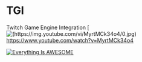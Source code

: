 # TGI
Twitch Game Engine Integration
[![(https://img.youtube.com/vi/MyrtMCk34o4/0.jpg)](https://www.youtube.com/watch?v=MyrtMCk34o4)
https://www.youtube.com/watch?v=MyrtMCk34o4

[![Everything Is AWESOME](https://img.youtube.com/vi/MyrtMCk34o4/0.jpg)](https://www.youtube.com/watch?v=MyrtMCk34o4 "Everything Is AWESOME")
